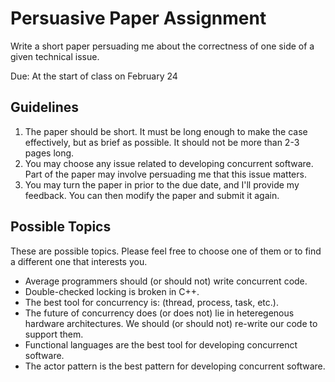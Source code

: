 Persuasive Paper Assignment
===========================
Write a short paper persuading me about the correctness of one side of a given technical issue.

Due: At the start of class on February 24

Guidelines
-----------
1. The paper should be short. It must be long enough to make the case effectively, but as brief as possible. It should not be more than 2-3 pages long.
2. You may choose any issue related to developing concurrent software. Part of the paper may involve persuading me that this issue matters.
3. You may turn the paper in prior to the due date, and I'll provide my feedback. You can then modify the paper and submit it again.

Possible Topics
----------------
These are possible topics. Please feel free to choose one of them or to find a different one that interests you.

* Average programmers should (or should not) write concurrent code.
* Double-checked locking is broken in C++.
* The best tool for concurrency is: (thread, process, task, etc.).
* The future of concurrency does (or does not) lie in heteregenous hardware architectures. We should (or should not) re-write our code to support them.
* Functional languages are the best tool for developing concurrenct software.
* The actor pattern is the best pattern for developing concurrent software.
